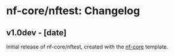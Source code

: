 # nf-core/nftest: Changelog

## v1.0dev - [date]
Initial release of nf-core/nftest, created with the [nf-core](http://nf-co.re/) template.
